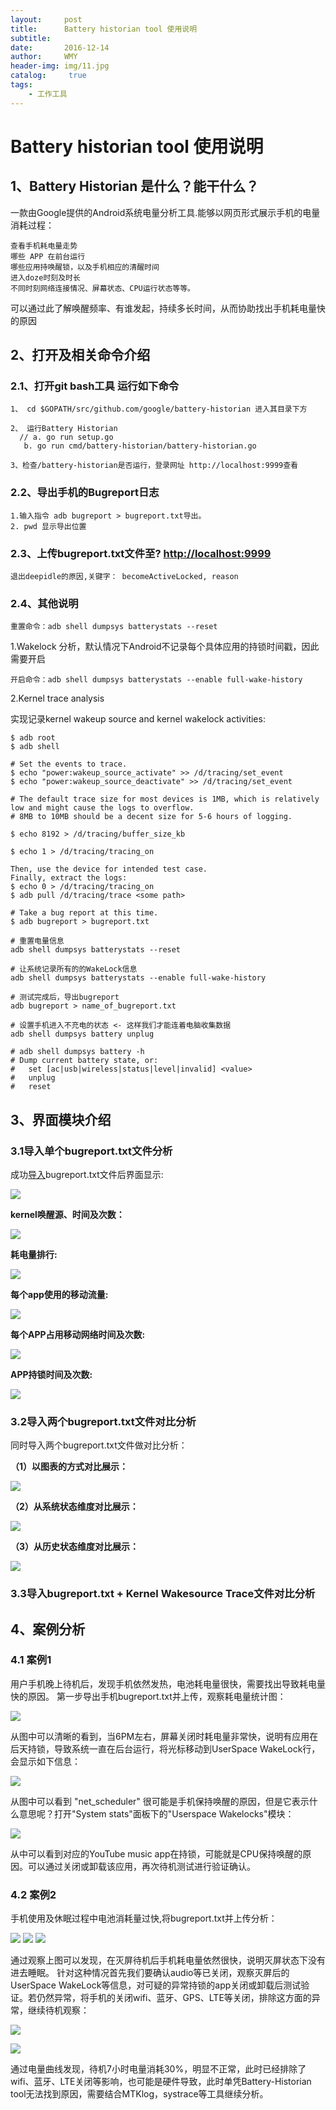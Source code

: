 ```yaml
---
layout:     post
title:      Battery historian tool 使用说明
subtitle:    
date:       2016-12-14
author:     WMY
header-img: img/11.jpg
catalog: 	 true
tags: 
    - 工作工具
---
```



# Battery historian tool 使用说明 #
   
  

## 1、Battery Historian 是什么？能干什么？ ##
一款由Google提供的Android系统电量分析工具.能够以网页形式展示手机的电量消耗过程：

	查看手机耗电量走势
	哪些 APP 在前台运行
	哪些应用持唤醒锁，以及手机相应的清醒时间
	进入doze时刻及时长
	不同时刻网络连接情况、屏幕状态、CPU运行状态等等。

  可以通过此了解唤醒频率、有谁发起，持续多长时间，从而协助找出手机耗电量快的原因
 
## 2、打开及相关命令介绍 ##

### 2.1、打开git bash工具 运行如下命令 ###

 	1、 cd $GOPATH/src/github.com/google/battery-historian 进入其目录下方 

 	2、 运行Battery Historian 
	  // a. go run setup.go 
	   b. go run cmd/battery-historian/battery-historian.go	 
 
 	3、检查/battery-historian是否运行，登录网址 http://localhost:9999查看
 
 
### 2.2、导出手机的Bugreport日志 ###
 
	1.输入指令 adb bugreport > bugreport.txt导出。
	2. pwd 显示导出位置
 
### 2.3、上传bugreport.txt文件至? [http://localhost:9999](http://localhost:9999) ###

	退出deepidle的原因,关键字： becomeActiveLocked, reason

### 2.4、其他说明 ###

	重置命令：adb shell dumpsys batterystats --reset

   1.Wakelock 分析，默认情况下Android不记录每个具体应用的持锁时间戳，因此需要开启

	开启命令：adb shell dumpsys batterystats --enable full-wake-history

   2.Kernel trace analysis

   实现记录kernel wakeup source and kernel wakelock activities:

	$ adb root
	$ adb shell
	
	# Set the events to trace.
	$ echo "power:wakeup_source_activate" >> /d/tracing/set_event
	$ echo "power:wakeup_source_deactivate" >> /d/tracing/set_event
	
	# The default trace size for most devices is 1MB, which is relatively low and might cause the logs to overflow.
	# 8MB to 10MB should be a decent size for 5-6 hours of logging.
	
	$ echo 8192 > /d/tracing/buffer_size_kb
	
	$ echo 1 > /d/tracing/tracing_on

	Then, use the device for intended test case.
	Finally, extract the logs:
	$ echo 0 > /d/tracing/tracing_on
	$ adb pull /d/tracing/trace <some path>
	
	# Take a bug report at this time.
	$ adb bugreport > bugreport.txt

	# 重置电量信息
	adb shell dumpsys batterystats --reset
	
	# 让系统记录所有的的WakeLock信息
	adb shell dumpsys batterystats --enable full-wake-history
	
	# 测试完成后，导出bugreport
	adb bugreport > name_of_bugreport.txt
	
	# 设置手机进入不充电的状态 <- 这样我们才能连着电脑收集数据
	adb shell dumpsys battery unplug
	
	# adb shell dumpsys battery -h
	# Dump current battery state, or:
	#   set [ac|usb|wireless|status|level|invalid] <value>
	#   unplug
	#   reset


## 3、界面模块介绍 ##

### 3.1导入单个bugreport.txt文件分析 ###

成功[导入](http://23.251.148.173/)bugreport.txt文件后界面显示:

 ![](http://i.imgur.com/iqSdlFS.jpg) 

**kernel唤醒源、时间及次数：**  

 ![](http://i.imgur.com/ALrp9Id.jpg)
 
**耗电量排行:**  

 ![](http://i.imgur.com/msqVuL2.jpg)

**每个app使用的移动流量:**  

 ![](http://i.imgur.com/gFGQIvd.jpg)

**每个APP占用移动网络时间及次数:**  

 ![](http://i.imgur.com/tsWR2Oa.jpg) 

**APP持锁时间及次数:**  

  ![](http://i.imgur.com/e5DA3uq.jpg)


### 3.2导入两个bugreport.txt文件对比分析 ###

同时导入两个bugreport.txt文件做对比分析：
 
**（1）以图表的方式对比展示：**

 ![](http://i.imgur.com/ypXybN8.jpg)

**（2）从系统状态维度对比展示：**

 ![](http://i.imgur.com/dhslSus.jpg)

**（3）从历史状态维度对比展示：**

  ![](http://i.imgur.com/2AnMVtp.jpg)

### 3.3导入bugreport.txt + Kernel Wakesource Trace文件对比分析 ###


## 4、案例分析 ##

### 4.1 案例1 ###

用户手机晚上待机后，发现手机依然发热，电池耗电量很快，需要找出导致耗电量快的原因。
 第一步导出手机bugreport.txt并上传，观察耗电量统计图：

![](http://i.imgur.com/Ucxg7AE.jpg)

从图中可以清晰的看到，当6PM左右，屏幕关闭时耗电量非常快，说明有应用在后天持锁，导致系统一直在后台运行，将光标移动到UserSpace WakeLock行，会显示如下信息：

 ![](http://i.imgur.com/xnPe9WX.jpg)

从图中可以看到 "net_scheduler" 很可能是手机保持唤醒的原因，但是它表示什么意思呢？打开"System stats"面板下的"Userspace Wakelocks"模块：
 
![](http://i.imgur.com/XchOO1I.png)

从中可以看到对应的YouTube music app在持锁，可能就是CPU保持唤醒的原因。可以通过关闭或卸载该应用，再次待机测试进行验证确认。

### 4.2 案例2 ###

手机使用及休眠过程中电池消耗量过快,将bugreport.txt并上传分析：

![](http://i.imgur.com/k25F2Fl.jpg)
![](http://i.imgur.com/k4MfZEW.jpg)
![](http://i.imgur.com/nxk7cr4.jpg)

通过观察上图可以发现，在灭屏待机后手机耗电量依然很快，说明灭屏状态下没有进去睡眠。
针对这种情况首先我们要确认audio等已关闭，观察灭屏后的UserSpace WakeLock等信息，对可疑的异常持锁的app关闭或卸载后测试验证。若仍然异常，将手机的关闭wifi、蓝牙、GPS、LTE等关闭，排除这方面的异常，继续待机观察：

 ![](http://i.imgur.com/OBq63Zh.jpg)

![](http://i.imgur.com/o8RYsuA.jpg)
     
通过电量曲线发现，待机7小时电量消耗30%，明显不正常，此时已经排除了wifi、蓝牙、LTE关闭等影响，也可能是硬件导致，此时单凭Battery-Historian tool无法找到原因，需要结合MTKlog，systrace等工具继续分析。






